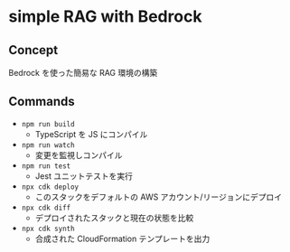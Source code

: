 # simple RAG with Bedrock

## Concept

Bedrock を使った簡易な RAG 環境の構築

## Commands

- `npm run build`
  - TypeScript を JS にコンパイル
- `npm run watch`
  - 変更を監視しコンパイル
- `npm run test`
  - Jest ユニットテストを実行
- `npx cdk deploy`
  - このスタックをデフォルトの AWS アカウント/リージョンにデプロイ
- `npx cdk diff`
  - デプロイされたスタックと現在の状態を比較
- `npx cdk synth`
  - 合成された CloudFormation テンプレートを出力
